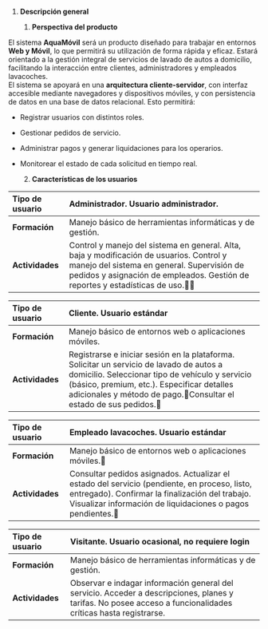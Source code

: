 1. **Descripción general**

   1. **Perspectiva del producto**

El sistema **AquaMóvil** será un producto diseñado para trabajar en entornos **Web y Móvil**, lo que permitirá su utilización de forma rápida y eficaz. Estará orientado a la gestión integral de servicios de lavado de autos a domicilio, facilitando la interacción entre clientes, administradores y empleados lavacoches.  
 El sistema se apoyará en una **arquitectura cliente-servidor**, con interfaz accesible mediante navegadores y dispositivos móviles, y con persistencia de datos en una base de datos relacional. Esto permitirá:

* Registrar usuarios con distintos roles.

* Gestionar pedidos de servicio.

* Administrar pagos y generar liquidaciones para los operarios.

* Monitorear el estado de cada solicitud en tiempo real.

  2. **Características de los usuarios**

| Tipo de usuario | Administrador. Usuario administrador. |
| :---- | :---- |
| **Formación** | Manejo básico de herramientas informáticas y de gestión. |
| **Actividades** |  Control y manejo del sistema en general.  Alta, baja y modificación de usuarios.  Control y manejo del sistema en general.  Supervisión de pedidos y asignación de empleados. Gestión de reportes y estadísticas de uso. |

| Tipo de usuario | Cliente.  Usuario estándar |
| :---- | :---- |
| **Formación** | Manejo básico de entornos web o aplicaciones móviles. |
| **Actividades** | Registrarse e iniciar sesión en la plataforma. Solicitar un servicio de lavado de autos a domicilio. Seleccionar tipo de vehículo y servicio (básico, premium, etc.). Especificar detalles adicionales y método de pago.Consultar el estado de sus pedidos.	  |

| Tipo de usuario | Empleado lavacoches.  Usuario estándar |
| :---- | :---- |
| **Formación** | Manejo básico de entornos web o aplicaciones móviles. |
| **Actividades** | Consultar pedidos asignados. Actualizar el estado del servicio (pendiente, en proceso, listo, entregado). Confirmar la finalización del trabajo. Visualizar información de liquidaciones o pagos pendientes. |

| Tipo de usuario | Visitante. Usuario ocasional, no requiere login |
| :---- | :---- |
| **Formación** | Manejo básico de herramientas informáticas y de gestión. |
| **Actividades** | Observar e indagar información general del servicio. Acceder a descripciones, planes y tarifas. No posee acceso a funcionalidades críticas hasta registrarse.  |

